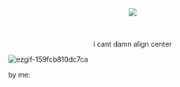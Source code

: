 
　<p align="center">![](https://komarev.com/ghpvc/?username=2ft-high&label=(⁠╥⁠﹏⁠╥⁠)&color=000000)</p>

　<p align="center">
 i cant damn align center 

   ![ezgif-159fcb810dc7ca](https://github.com/user-attachments/assets/8af4b070-5e39-404b-84fe-e974782e54df)

by me:

